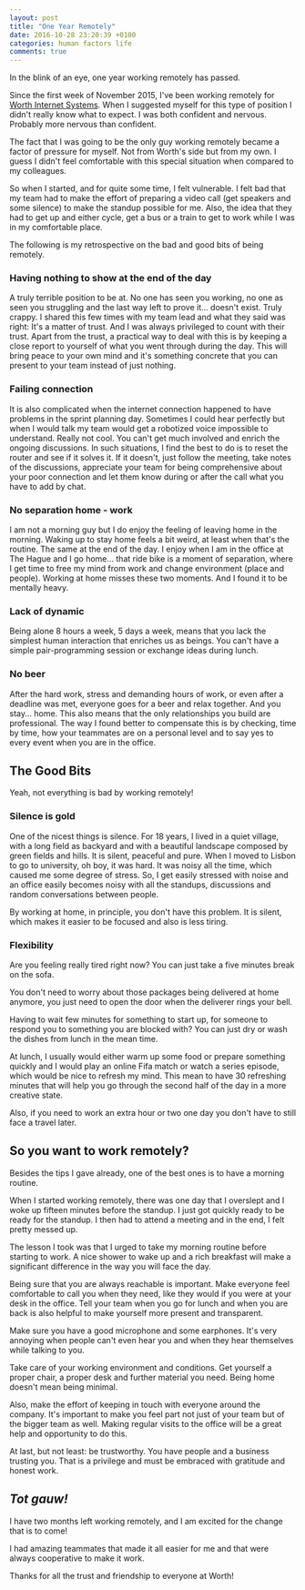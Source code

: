 ```yaml
---
layout: post
title: "One Year Remotely"
date: 2016-10-28 23:20:39 +0100
categories: human factors life 
comments: true
---
```


In the blink of an eye, one year working remotely has passed. 

Since the first week of November 2015, I've been working remotely for [Worth Internet Systems](https://worth.systems).
When I suggested myself for this type of position I didn't really know what to expect.
I was both confident and nervous. Probably more nervous than confident.

The fact that I was going to be the only guy working remotely became a factor of pressure for myself. Not from Worth's side but from my own. I guess I didn't feel comfortable with this special situation when compared to my colleagues. 

So when I started, and for quite some time, I felt vulnerable.
I felt bad that my team had to make the effort of preparing a video call (get speakers and some silence) to make the standup possible for me. Also, the idea that they had to get up and either cycle, get a bus or a train to get to work while I was in my comfortable place.

The following is my retrospective on the bad and good bits of being remotely.

### Having nothing to show at the end of the day

A truly terrible position to be at.
No one has seen you working, no one as seen you struggling and the last way left to prove it... doesn't exist.
Truly crappy.
I shared this few times with my team lead and what they said was right: It's a matter of trust. And I was always privileged to count with their trust.
Apart from the trust, a practical way to deal with this is by keeping a close report to yourself of what you went through during the day. This will bring peace to your own mind and it's something concrete that you can present to your team instead of just nothing.


### Failing connection

It is also complicated when the internet connection happened to have problems in the sprint planning day.
Sometimes I could hear perfectly but when I would talk my team would get a robotized voice impossible to understand. Really not cool. You can't get much involved and enrich the ongoing discussions.
In such situations, I find the best to do is to reset the router and see if it solves it. If it doesn't, just follow the meeting, take notes of the discussions, appreciate your team for being comprehensive about your poor connection and let them know during or after the call what you have to add by chat.    

### No separation home - work

I am not a morning guy but I do enjoy the feeling of leaving home in the morning. 
Waking up to stay home feels a bit weird, at least when that's the routine. 
The same at the end of the day. I enjoy when I am in the office at The Hague and I go home... that ride bike is a moment of separation, where I get time to free my mind from work and change environment (place and people).
Working at home misses these two moments. And I found it to be mentally heavy.

### Lack of dynamic

Being alone 8 hours a week, 5 days a week, means that you lack the simplest human interaction that enriches us as beings. 
You can't have a simple pair-programming session or exchange ideas during lunch.


### No beer

After the hard work, stress and demanding hours of work, or even after a deadline was met, everyone goes for a beer and relax together. And you stay... home. This also means that the only relationships you build are professional. 
The way I found better to compensate this is by checking, time by time, how your teammates are on a personal level and to say yes to every event when you are in the office.


## The Good Bits

Yeah, not everything is bad by working remotely!

### Silence is gold
One of the nicest things is silence. 
For 18 years, I lived in a quiet village, with a long field as backyard and with a beautiful landscape composed by green fields and hills. It is silent, peaceful and pure.
When I moved to Lisbon to go to university, oh boy, it was hard. 
It was noisy all the time, which caused me some degree of stress. 
So, I get easily stressed with noise and an office easily becomes noisy with all the standups, discussions and random conversations between people. 

By working at home, in principle, you don't have this problem. It is silent, which makes it easier to be focused and also is less tiring.

### Flexibility
Are you feeling really tired right now? You can just take a five minutes break on the sofa.

You don't need to worry about those packages being delivered at home anymore, you just need to open the door when the deliverer rings your bell.

Having to wait few minutes for something to start up, for someone to respond you to something you are blocked with? You can just dry or wash the dishes from lunch in the mean time.

At lunch, I usually would either warm up some food or prepare something quickly and I would play an online Fifa match or watch a series episode, which would be nice to refresh my mind. This mean to have 30 refreshing minutes that will help you go through the second half of the day in a more creative state.

Also, if you need to work an extra hour or two one day you don't have to still face a travel later.


## So you want to work remotely?
Besides the tips I gave already, one of the best ones is to have a morning routine.

When I started working remotely, there was one day that I overslept and I woke up fifteen minutes before the standup. I just got quickly ready to be ready for the standup. I then had to attend a meeting  and in the end, I felt pretty messed up.

The lesson I took was that I urged to take my morning routine before starting to work.
A nice shower to wake up and a rich breakfast will make a significant difference in the way you will face the day.

Being sure that you are always reachable is important. 
Make everyone feel comfortable to call you when they need, like they would if you were at your desk in the office. 
Tell your team when you go for lunch and when you are back is also helpful to make yourself more present and transparent.

Make sure you have a good microphone and some earphones. 
It's very annoying when people can't even hear you and when they hear themselves while talking to you.

Take care of your working environment and conditions. 
Get yourself a proper chair, a proper desk and further material you need. 
Being home doesn't mean being minimal.


Also, make the effort of keeping in touch with everyone around the company. It's important to make you feel part not just of your team but of the bigger team as well. Making regular visits to the office will be a great help and opportunity to do this. 

At last, but not least: be trustworthy. You have people and a business trusting you. That is a privilege and must be embraced with gratitude and honest work.

## _Tot gauw!_
I have two months left working remotely, and I am excited for the change that is to come!

I had amazing teammates that made it all easier for me and that were always cooperative to make it work.

Thanks for all the trust and friendship to everyone at Worth!
 



